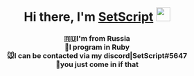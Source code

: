 <h1 align="center">Hi there, I'm <a href="https://github.com/SetScript" target="_blank">SetScript</a> 
<img src="https://github.com/blackcater/blackcater/raw/main/images/Hi.gif" height="32"/></h1>
<h3 align="center">🇷🇺I'm from Russia <br>📃I program in Ruby <br>🐭I can be contacted via my discord|SetScript#5647<br>🐺you just come in if that</h3>
